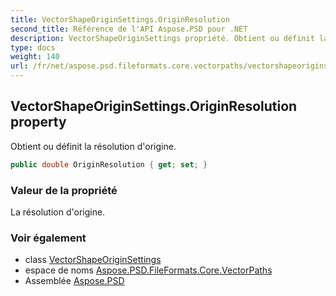 ```yaml
---
title: VectorShapeOriginSettings.OriginResolution
second_title: Référence de l'API Aspose.PSD pour .NET
description: VectorShapeOriginSettings propriété. Obtient ou définit la résolution dorigine.
type: docs
weight: 140
url: /fr/net/aspose.psd.fileformats.core.vectorpaths/vectorshapeoriginsettings/originresolution/
---
```

## VectorShapeOriginSettings.OriginResolution property

Obtient ou définit la résolution d'origine.

```csharp
public double OriginResolution { get; set; }
```

### Valeur de la propriété

La résolution d'origine.

### Voir également

* class [VectorShapeOriginSettings](../)
* espace de noms [Aspose.PSD.FileFormats.Core.VectorPaths](../../vectorshapeoriginsettings/)
* Assemblée [Aspose.PSD](../../../)


